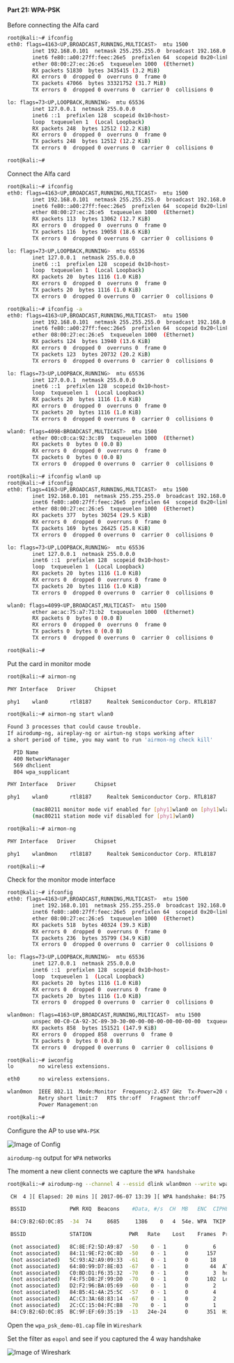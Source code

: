 #### Part 21: WPA-PSK

Before connecting the Alfa card

```sh
root@kali:~# ifconfig
eth0: flags=4163<UP,BROADCAST,RUNNING,MULTICAST>  mtu 1500
        inet 192.168.0.101  netmask 255.255.255.0  broadcast 192.168.0.255
        inet6 fe80::a00:27ff:feec:26e5  prefixlen 64  scopeid 0x20<link>
        ether 08:00:27:ec:26:e5  txqueuelen 1000  (Ethernet)
        RX packets 51830  bytes 3435415 (3.2 MiB)
        RX errors 0  dropped 0  overruns 0  frame 0
        TX packets 47066  bytes 33321752 (31.7 MiB)
        TX errors 0  dropped 0 overruns 0  carrier 0  collisions 0

lo: flags=73<UP,LOOPBACK,RUNNING>  mtu 65536
        inet 127.0.0.1  netmask 255.0.0.0
        inet6 ::1  prefixlen 128  scopeid 0x10<host>
        loop  txqueuelen 1  (Local Loopback)
        RX packets 248  bytes 12512 (12.2 KiB)
        RX errors 0  dropped 0  overruns 0  frame 0
        TX packets 248  bytes 12512 (12.2 KiB)
        TX errors 0  dropped 0 overruns 0  carrier 0  collisions 0

root@kali:~#
```	
	
Connect the Alfa card

```sh
root@kali:~# ifconfig
eth0: flags=4163<UP,BROADCAST,RUNNING,MULTICAST>  mtu 1500
        inet 192.168.0.101  netmask 255.255.255.0  broadcast 192.168.0.255
        inet6 fe80::a00:27ff:feec:26e5  prefixlen 64  scopeid 0x20<link>
        ether 08:00:27:ec:26:e5  txqueuelen 1000  (Ethernet)
        RX packets 113  bytes 13062 (12.7 KiB)
        RX errors 0  dropped 0  overruns 0  frame 0
        TX packets 116  bytes 19058 (18.6 KiB)
        TX errors 0  dropped 0 overruns 0  carrier 0  collisions 0

lo: flags=73<UP,LOOPBACK,RUNNING>  mtu 65536
        inet 127.0.0.1  netmask 255.0.0.0
        inet6 ::1  prefixlen 128  scopeid 0x10<host>
        loop  txqueuelen 1  (Local Loopback)
        RX packets 20  bytes 1116 (1.0 KiB)
        RX errors 0  dropped 0  overruns 0  frame 0
        TX packets 20  bytes 1116 (1.0 KiB)
        TX errors 0  dropped 0 overruns 0  carrier 0  collisions 0

root@kali:~# ifconfig -a
eth0: flags=4163<UP,BROADCAST,RUNNING,MULTICAST>  mtu 1500
        inet 192.168.0.101  netmask 255.255.255.0  broadcast 192.168.0.255
        inet6 fe80::a00:27ff:feec:26e5  prefixlen 64  scopeid 0x20<link>
        ether 08:00:27:ec:26:e5  txqueuelen 1000  (Ethernet)
        RX packets 124  bytes 13940 (13.6 KiB)
        RX errors 0  dropped 0  overruns 0  frame 0
        TX packets 123  bytes 20732 (20.2 KiB)
        TX errors 0  dropped 0 overruns 0  carrier 0  collisions 0

lo: flags=73<UP,LOOPBACK,RUNNING>  mtu 65536
        inet 127.0.0.1  netmask 255.0.0.0
        inet6 ::1  prefixlen 128  scopeid 0x10<host>
        loop  txqueuelen 1  (Local Loopback)
        RX packets 20  bytes 1116 (1.0 KiB)
        RX errors 0  dropped 0  overruns 0  frame 0
        TX packets 20  bytes 1116 (1.0 KiB)
        TX errors 0  dropped 0 overruns 0  carrier 0  collisions 0

wlan0: flags=4098<BROADCAST,MULTICAST>  mtu 1500
        ether 00:c0:ca:92:3c:89  txqueuelen 1000  (Ethernet)
        RX packets 0  bytes 0 (0.0 B)
        RX errors 0  dropped 0  overruns 0  frame 0
        TX packets 0  bytes 0 (0.0 B)
        TX errors 0  dropped 0 overruns 0  carrier 0  collisions 0

root@kali:~# ifconfig wlan0 up
root@kali:~# ifconfig
eth0: flags=4163<UP,BROADCAST,RUNNING,MULTICAST>  mtu 1500
        inet 192.168.0.101  netmask 255.255.255.0  broadcast 192.168.0.255
        inet6 fe80::a00:27ff:feec:26e5  prefixlen 64  scopeid 0x20<link>
        ether 08:00:27:ec:26:e5  txqueuelen 1000  (Ethernet)
        RX packets 377  bytes 30254 (29.5 KiB)
        RX errors 0  dropped 0  overruns 0  frame 0
        TX packets 169  bytes 26425 (25.8 KiB)
        TX errors 0  dropped 0 overruns 0  carrier 0  collisions 0

lo: flags=73<UP,LOOPBACK,RUNNING>  mtu 65536
        inet 127.0.0.1  netmask 255.0.0.0
        inet6 ::1  prefixlen 128  scopeid 0x10<host>
        loop  txqueuelen 1  (Local Loopback)
        RX packets 20  bytes 1116 (1.0 KiB)
        RX errors 0  dropped 0  overruns 0  frame 0
        TX packets 20  bytes 1116 (1.0 KiB)
        TX errors 0  dropped 0 overruns 0  carrier 0  collisions 0

wlan0: flags=4099<UP,BROADCAST,MULTICAST>  mtu 1500
        ether ae:ac:75:a7:71:b2  txqueuelen 1000  (Ethernet)
        RX packets 0  bytes 0 (0.0 B)
        RX errors 0  dropped 0  overruns 0  frame 0
        TX packets 0  bytes 0 (0.0 B)
        TX errors 0  dropped 0 overruns 0  carrier 0  collisions 0

root@kali:~#
```

Put the card in monitor mode

```sh
root@kali:~# airmon-ng

PHY	Interface	Driver		Chipset

phy1	wlan0		rtl8187		Realtek Semiconductor Corp. RTL8187

root@kali:~# airmon-ng start wlan0

Found 3 processes that could cause trouble.
If airodump-ng, aireplay-ng or airtun-ng stops working after
a short period of time, you may want to run 'airmon-ng check kill'

  PID Name
  400 NetworkManager
  569 dhclient
  804 wpa_supplicant

PHY	Interface	Driver		Chipset

phy1	wlan0		rtl8187		Realtek Semiconductor Corp. RTL8187

		(mac80211 monitor mode vif enabled for [phy1]wlan0 on [phy1]wlan0mon)
		(mac80211 station mode vif disabled for [phy1]wlan0)

root@kali:~# airmon-ng

PHY	Interface	Driver		Chipset

phy1	wlan0mon	rtl8187		Realtek Semiconductor Corp. RTL8187

root@kali:~#
```

Check for the monitor mode interface

```sh
root@kali:~# ifconfig
eth0: flags=4163<UP,BROADCAST,RUNNING,MULTICAST>  mtu 1500
        inet 192.168.0.101  netmask 255.255.255.0  broadcast 192.168.0.255
        inet6 fe80::a00:27ff:feec:26e5  prefixlen 64  scopeid 0x20<link>
        ether 08:00:27:ec:26:e5  txqueuelen 1000  (Ethernet)
        RX packets 518  bytes 40324 (39.3 KiB)
        RX errors 0  dropped 0  overruns 0  frame 0
        TX packets 236  bytes 35799 (34.9 KiB)
        TX errors 0  dropped 0 overruns 0  carrier 0  collisions 0

lo: flags=73<UP,LOOPBACK,RUNNING>  mtu 65536
        inet 127.0.0.1  netmask 255.0.0.0
        inet6 ::1  prefixlen 128  scopeid 0x10<host>
        loop  txqueuelen 1  (Local Loopback)
        RX packets 20  bytes 1116 (1.0 KiB)
        RX errors 0  dropped 0  overruns 0  frame 0
        TX packets 20  bytes 1116 (1.0 KiB)
        TX errors 0  dropped 0 overruns 0  carrier 0  collisions 0

wlan0mon: flags=4163<UP,BROADCAST,RUNNING,MULTICAST>  mtu 1500
        unspec 00-C0-CA-92-3C-89-30-30-00-00-00-00-00-00-00-00  txqueuelen 1000  (UNSPEC)
        RX packets 858  bytes 151521 (147.9 KiB)
        RX errors 0  dropped 858  overruns 0  frame 0
        TX packets 0  bytes 0 (0.0 B)
        TX errors 0  dropped 0 overruns 0  carrier 0  collisions 0

root@kali:~# iwconfig
lo        no wireless extensions.

eth0      no wireless extensions.

wlan0mon  IEEE 802.11  Mode:Monitor  Frequency:2.457 GHz  Tx-Power=20 dBm
          Retry short limit:7   RTS thr:off   Fragment thr:off
          Power Management:on

root@kali:~#
```

Configure the AP to use ```WPA-PSK```

![Image of Config](https://github.com/Kan1shka9/Wireless-LAN-Security-Megaprimer-Notes/blob/master/images/part_21_1.png)

```airodump-ng``` output for ```WPA``` networks

The moment a new client connects we capture the ```WPA handshake```

```sh
root@kali:~# airodump-ng --channel 4 --essid dlink wlan0mon --write wpa_psk_demo

 CH  4 ][ Elapsed: 20 mins ][ 2017-06-07 13:39 ][ WPA handshake: B4:75:0E:20:71:AE

 BSSID              PWR RXQ  Beacons    #Data, #/s  CH  MB   ENC  CIPHER AUTH ESSID

 84:C9:B2:6D:0C:85  -34  74     8685     1386    0   4  54e. WPA  TKIP   PSK  dlink

 BSSID              STATION            PWR   Rate    Lost    Frames  Probe

 (not associated)   8C:8E:F2:5D:A9:87  -50    0 - 1      0        6
 (not associated)   84:11:9E:F2:0C:8D  -50    0 - 1      0      157
 (not associated)   5C:93:A2:A9:09:33  -61    0 - 1      0       18
 (not associated)   64:80:99:D7:8E:03  -67    0 - 1      0       44  ATT016,Kaiser
 (not associated)   C0:BD:D1:F6:35:32  -70    0 - 1      0        3  hds_auth_tablet
 (not associated)   F4:F5:D8:2F:99:D0  -70    0 - 1      0      102  Lowspeed
 (not associated)   D2:F2:96:BA:05:69  -60    0 - 1      0        2
 (not associated)   84:B5:41:4A:25:5C  -57    0 - 1      0        4
 (not associated)   AC:C3:3A:68:83:14  -67    0 - 1      0        2
 (not associated)   2C:CC:15:04:FC:B8  -70    0 - 1      0        1
 84:C9:B2:6D:0C:85  BC:9F:EF:69:35:19  -13   24e-24      0      351  HiddenSSID,dlink
```

Open the ```wpa_psk_demo-01.cap``` file in ```Wireshark```

Set the filter as ```eapol``` and see if you captured the 4 way handshake

![Image of Wireshark](https://github.com/Kan1shka9/Wireless-LAN-Security-Megaprimer-Notes/blob/master/images/part_21_2.jpeg)
